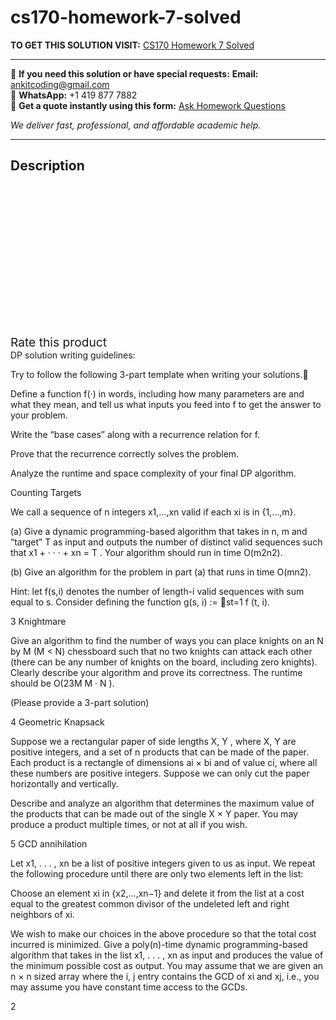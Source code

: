 # cs170-homework-7-solved
**TO GET THIS SOLUTION VISIT:** [CS170 Homework 7 Solved](https://www.ankitcodinghub.com/product/cs170-homework-7-solved/)


---

📩 **If you need this solution or have special requests:** **Email:** ankitcoding@gmail.com  
📱 **WhatsApp:** +1 419 877 7882  
📄 **Get a quote instantly using this form:** [Ask Homework Questions](https://www.ankitcodinghub.com/services/ask-homework-questions/)

*We deliver fast, professional, and affordable academic help.*

---

<h2>Description</h2>



<div class="kk-star-ratings kksr-auto kksr-align-center kksr-valign-top" data-payload="{&quot;align&quot;:&quot;center&quot;,&quot;id&quot;:&quot;96697&quot;,&quot;slug&quot;:&quot;default&quot;,&quot;valign&quot;:&quot;top&quot;,&quot;ignore&quot;:&quot;&quot;,&quot;reference&quot;:&quot;auto&quot;,&quot;class&quot;:&quot;&quot;,&quot;count&quot;:&quot;0&quot;,&quot;legendonly&quot;:&quot;&quot;,&quot;readonly&quot;:&quot;&quot;,&quot;score&quot;:&quot;0&quot;,&quot;starsonly&quot;:&quot;&quot;,&quot;best&quot;:&quot;5&quot;,&quot;gap&quot;:&quot;4&quot;,&quot;greet&quot;:&quot;Rate this product&quot;,&quot;legend&quot;:&quot;0\/5 - (0 votes)&quot;,&quot;size&quot;:&quot;24&quot;,&quot;title&quot;:&quot;CS170 Homework 7 Solved&quot;,&quot;width&quot;:&quot;0&quot;,&quot;_legend&quot;:&quot;{score}\/{best} - ({count} {votes})&quot;,&quot;font_factor&quot;:&quot;1.25&quot;}">

<div class="kksr-stars">

<div class="kksr-stars-inactive">
            <div class="kksr-star" data-star="1" style="padding-right: 4px">


<div class="kksr-icon" style="width: 24px; height: 24px;"></div>
        </div>
            <div class="kksr-star" data-star="2" style="padding-right: 4px">


<div class="kksr-icon" style="width: 24px; height: 24px;"></div>
        </div>
            <div class="kksr-star" data-star="3" style="padding-right: 4px">


<div class="kksr-icon" style="width: 24px; height: 24px;"></div>
        </div>
            <div class="kksr-star" data-star="4" style="padding-right: 4px">


<div class="kksr-icon" style="width: 24px; height: 24px;"></div>
        </div>
            <div class="kksr-star" data-star="5" style="padding-right: 4px">


<div class="kksr-icon" style="width: 24px; height: 24px;"></div>
        </div>
    </div>

<div class="kksr-stars-active" style="width: 0px;">
            <div class="kksr-star" style="padding-right: 4px">


<div class="kksr-icon" style="width: 24px; height: 24px;"></div>
        </div>
            <div class="kksr-star" style="padding-right: 4px">


<div class="kksr-icon" style="width: 24px; height: 24px;"></div>
        </div>
            <div class="kksr-star" style="padding-right: 4px">


<div class="kksr-icon" style="width: 24px; height: 24px;"></div>
        </div>
            <div class="kksr-star" style="padding-right: 4px">


<div class="kksr-icon" style="width: 24px; height: 24px;"></div>
        </div>
            <div class="kksr-star" style="padding-right: 4px">


<div class="kksr-icon" style="width: 24px; height: 24px;"></div>
        </div>
    </div>
</div>


<div class="kksr-legend" style="font-size: 19.2px;">
            <span class="kksr-muted">Rate this product</span>
    </div>
    </div>
<div class="page" title="Page 1">
<div class="layoutArea">
<div class="column">
DP solution writing guidelines:

Try to follow the following 3-part template when writing your solutions.􏰎

</div>
</div>
<div class="layoutArea">
<div class="column">
Define a function f(·) in words, including how many parameters are and what they mean, and tell us what inputs you feed into f to get the answer to your problem.

Write the “base cases” along with a recurrence relation for f.

Prove that the recurrence correctly solves the problem.

Analyze the runtime and space complexity of your final DP algorithm.

Counting Targets

</div>
</div>
<div class="layoutArea">
<div class="column">
We call a sequence of n integers x1,…,xn valid if each xi is in {1,…,m}.

(a) Give a dynamic programming-based algorithm that takes in n, m and “target” T as input and outputs the number of distinct valid sequences such that x1 + · · · + xn = T . Your algorithm should run in time O(m2n2).

(b) Give an algorithm for the problem in part (a) that runs in time O(mn2).

Hint: let f(s,i) denotes the number of length-i valid sequences with sum equal to s. Consider defining the function g(s, i) := 􏰅st=1 f (t, i).

3 Knightmare

Give an algorithm to find the number of ways you can place knights on an N by M (M &lt; N) chessboard such that no two knights can attack each other (there can be any number of knights on the board, including zero knights). Clearly describe your algorithm and prove its correctness. The runtime should be O(23M M · N ).

(Please provide a 3-part solution)

</div>
</div>
</div>
<div class="page" title="Page 2">
<div class="layoutArea">
<div class="column">
4 Geometric Knapsack

Suppose we a rectangular paper of side lengths X, Y , where X, Y are positive integers, and a set of n products that can be made of the paper. Each product is a rectangle of dimensions ai × bi and of value ci, where all these numbers are positive integers. Suppose we can only cut the paper horizontally and vertically.

Describe and analyze an algorithm that determines the maximum value of the products that can be made out of the single X × Y paper. You may produce a product multiple times, or not at all if you wish.

5 GCD annihilation

Let x1, . . . , xn be a list of positive integers given to us as input. We repeat the following procedure until there are only two elements left in the list:

Choose an element xi in {x2,…,xn−1} and delete it from the list at a cost equal to the greatest common divisor of the undeleted left and right neighbors of xi.

We wish to make our choices in the above procedure so that the total cost incurred is minimized. Give a poly(n)-time dynamic programming-based algorithm that takes in the list x1, . . . , xn as input and produces the value of the minimum possible cost as output. You may assume that we are given an n × n sized array where the i, j entry contains the GCD of xi and xj, i.e., you may assume you have constant time access to the GCDs.

</div>
</div>
<div class="layoutArea">
<div class="column">
2

</div>
</div>
</div>
